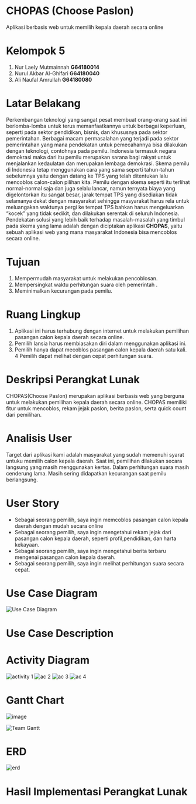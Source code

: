 # CHOPAS (Choose Paslon)
Aplikasi berbasis web untuk memilih kepala daerah secara online
# Kelompok 5
  1. Nur Laely Mutmainnah   **G64180014**
  2. Nurul Akbar Al-Ghifari **G64180040**
  3. Ali Naufal Amrullah    **G64180080**
# Latar Belakang
Perkembangan teknologi yang sangat pesat membuat orang-orang saat ini berlomba-lomba untuk terus memanfaatkannya untuk berbagai keperluan, seperti pada sektor pendidikan, bisnis, dan khususnya pada sektor pemerintahan. Berbagai macam permasalahan yang terjadi pada sektor pemerintahan yang mana pendekatan untuk pemecahannya bisa dilakukan dengan teknologi, contohnya pada pemilu. Indonesia termasuk negara demokrasi maka dari itu pemilu merupakan sarana bagi rakyat untuk menjalankan kedaulatan dan merupakan lembaga demokrasi. Skema pemilu di Indonesia tetap menggunakan cara yang sama seperti tahun-tahun sebelumnya yaitu dengan datang ke TPS yang telah ditentukan lalu mencoblos calon-calon pilihan kita. Pemilu dengan skema seperti itu terlihat normal-normal saja dan juga selalu lancar, namun ternyata biaya yang digelontorkan itu sangat besar, jarak tempat TPS yang disediakan tidak selamanya dekat dengan masyarakat sehingga masyarakat harus rela untuk meluangakan waktunya pergi ke tempat TPS bahkan harus mengeluarkan “kocek” yang tidak sedikit,  dan dilakukan serentak di seluruh Indonesia. Pendekatan solusi yang lebih baik terhadap masalah-masalah yang timbul pada skema yang lama adalah dengan diciptakan aplikasi **CHOPAS**, yaitu sebuah aplikasi web yang mana masyarakat Indonesia bisa mencoblos secara online.
# Tujuan
1.	Mempermudah masyarakat untuk melakukan pencoblosan.
2.	Mempersingkat waktu perhitungan suara oleh pemerintah .
3.	Meminimalkan kecurangan pada pemilu.
# Ruang Lingkup
1. Aplikasi ini harus terhubung dengan internet untuk melakukan pemilihan pasangan calon kepala daerah secara online.
2. Pemilih lansia harus membiasakan diri dalam menggunakan aplikasi ini.
3. Pemilih hanya dapat mecoblos pasangan calon kepala daerah satu kali. 
4  Pemilih dapat melihat dengan cepat perhitungan suara.
# Deskripsi Perangkat Lunak
CHOPAS(Choose Paslon) merupakan aplikasi berbasis web yang berguna untuk melakukan  pemilihan kepala daerah secara online. CHOPAS memiliki fitur untuk mencoblos, rekam jejak paslon, berita paslon, serta quick count dari pemilihan.
# Analisis User
Target dari aplikasi kami adalah masyarakat yang sudah memenuhi syarat untuku memilih calon kepala daerah. Saat ini, pemilihan dilakukan secara langsung yang masih menggunakan kertas. Dalam perhitungan suara masih cenderung lama. Masih sering didapatkan kecurangan saat pemilu berlangsung.
# User Story
- Sebagai seorang pemilih, saya ingin memcoblos pasangan calon kepala daerah dengan mudah secara online
- Sebagai seorang pemilih, saya ingin mengetahui rekam jejak dari pasangan calon kepala daerah, seperti profil,pendidikan, dan harta kekayaan.
- Sebagai seorang pemilih, saya ingin mengetahui berita terbaru mengenai pasangan calon kepala daerah.
- Sebagai seorang pemilih, saya ingin melihat perhitungan suara secara cepat.


# Use Case Diagram
![Use Case Diagram](https://user-images.githubusercontent.com/48080443/82125479-644d4a00-97d0-11ea-8b75-72dba25ca488.png)

# Use Case Description 

# Activity Diagram
![activity 1](https://user-images.githubusercontent.com/48080443/82125507-9068cb00-97d0-11ea-93af-d71289af0638.jpg)
![ac 2](https://user-images.githubusercontent.com/48080443/82125512-9ced2380-97d0-11ea-94fe-487e139237f1.jpg)
![ac 3](https://user-images.githubusercontent.com/48080443/82125529-b42c1100-97d0-11ea-978f-82621b70f174.jpg)
![ac 4](https://user-images.githubusercontent.com/48080443/82125531-b7bf9800-97d0-11ea-900a-e681d8887cc2.jpg)

# Gantt Chart
![image](https://user-images.githubusercontent.com/48080443/82117376-bd4dbb80-9799-11ea-94d7-fc3829b4b669.png)

![Team Gantt](https://user-images.githubusercontent.com/48080443/82117761-a492d500-979c-11ea-90e3-e7c698111b1e.png)
# ERD
![erd](https://user-images.githubusercontent.com/48080443/82125449-3536d880-97d0-11ea-906e-0b44fa480a64.png)
# Hasil Implementasi Perangkat Lunak







